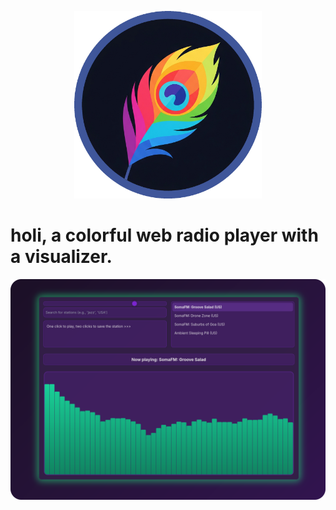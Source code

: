 <p align="center">
  <img src="https://github.com/visnudeva/holi/blob/06751fab1f481356461acee70c99a3bfb15f46fb/holi.png" width="300">
</p>

# holi, a colorful web radio player with a visualizer.


<p align="center">
  <img src="https://github.com/visnudeva/holi/blob/b987b29b354d4f58b1e2062be0af1c0be5bd0202/screenshot.png" width="1000">
</p>
